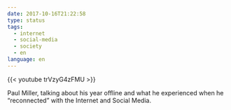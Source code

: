 ```yaml
---
date: 2017-10-16T21:22:58
type: status
tags:
  - internet
  - social-media
  - society
  - en
language: en
---
```


{{< youtube trVzyG4zFMU >}}

Paul Miller, talking about his year offline and what he experienced when he “reconnected” with the Internet and Social Media.
